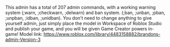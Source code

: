 This admin has a total of 207 admin commands, with a working warning system (;warn, ;checkwarn, ;delwarn) and ban system. (;ban, ;unban, ;pban, ;unpban, ;idban, ;unidban). You don't need to change anything to give yourself admin, just simply place the model in Workspace of Roblox Studio and publish your game, and you will be given Game Creator powers in-game! Model link: https://www.roblox.com/library/4483158882/brandons-admin-Version-3
